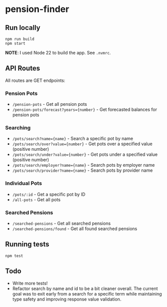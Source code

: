 # pension-finder

## Run locally

```
npm run build
npm start
```

**NOTE**: I used Node 22 to build the app. See `.nvmrc`.

## API Routes

All routes are GET endpoints:

### Pension Pots

- `/pension-pots` - Get all pension pots
- `/pension-pots/forecast?years={number}` - Get forecasted balances for pension pots

### Searching

- `/pots/search?name={name}` - Search a specific pot by name
- `/pots/search/over?value={number}` - Get pots over a specified value (positive number)
- `/pots/search/under?value={number}` - Get pots under a specified value (positive number)
- `/pots/search/employer?name={name}` - Search pots by employer name
- `/pots/search/provider?name={name}` - Search pots by provider name

### Individual Pots

- `/pots/:id` - Get a specific pot by ID
- `/all-pots` - Get all pots

### Searched Pensions

- `/searched-pensions` - Get all searched pensions
- `/searched-pensions/found` - Get all found searched pensions

## Running tests

```
npm test
```

## Todo

- Write more tests!
- Refactor search by name and id to be a bit cleaner overall. The current goal was to exit early from a search for a specific term while maintaining type safety and improving response value validation.
